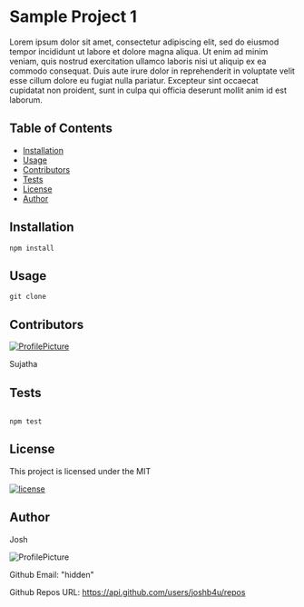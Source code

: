 
# Sample Project 1

 Lorem ipsum dolor sit amet, consectetur adipiscing elit, sed do eiusmod tempor incididunt ut labore et dolore magna aliqua. Ut enim ad minim veniam, quis nostrud exercitation ullamco laboris nisi ut aliquip ex ea commodo consequat. Duis aute irure dolor in reprehenderit in voluptate velit esse cillum dolore eu fugiat nulla pariatur. Excepteur sint occaecat cupidatat non proident, sunt in culpa qui officia deserunt mollit anim id est laborum.

## Table of Contents
* [Installation](#Installation)
* [Usage](#Usage)
* [Contributors](#Contributors)
* [Tests](#Tests)
* [License](#License)
* [Author](#Author)


## Installation
```
npm install
```


## Usage
```
git clone
```


## Contributors

[![ProfilePicture](https://avatars0.githubusercontent.com/u/59231894?v=4)](https://github.com/sujatha-m)

Sujatha



## Tests
```

npm test
```



## License
This project is licensed under the MIT 

[![license](https://img.shields.io/github/license/DAVFoundation/captain-n3m0.svg?style=flat-square)](https://opensource.org/licenses/MIT)


## Author

Josh


![ProfilePicture](https://avatars2.githubusercontent.com/u/59143348?v=4)

Github Email: "hidden"

Github Repos URL: https://api.github.com/users/joshb4u/repos

